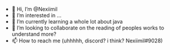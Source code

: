 - 👋 Hi, I’m @Nexiimil
- 👀 I’m interested in ...
- 🌱 I’m currently learning a whole lot about java
- 💞️ I’m looking to collaborate on the reading of peoples works to understand more?
- 📫 How to reach me (uhhhhh, discord? i think? Nexiimil#9028)
